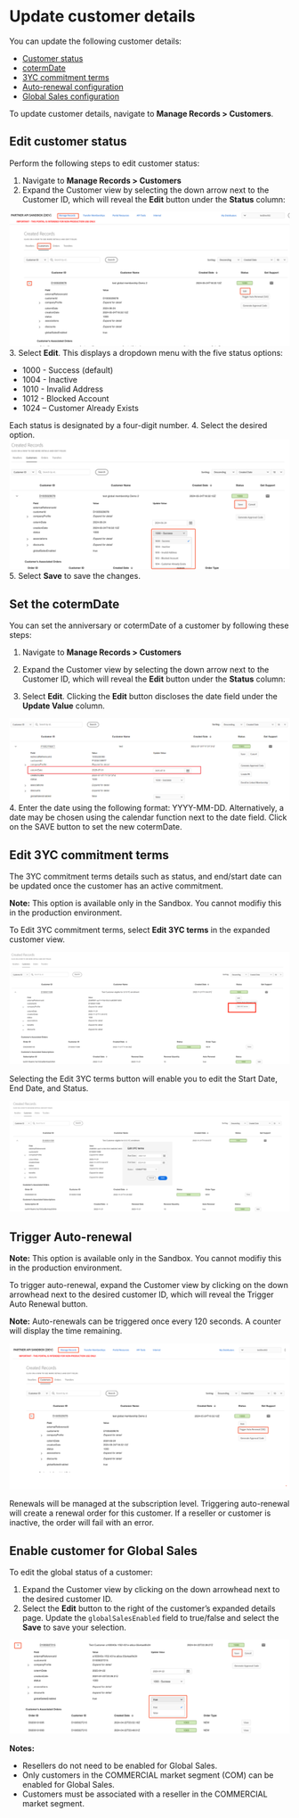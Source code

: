 # Update customer details

You can update the following customer details:

- [Customer status](#edit-customer-status)
- [cotermDate](#set-the-cotermdate)
- [3YC commitment terms](#edit-3yc-commitment-terms)
- [Auto-renewal configuration](#trigger-auto-renewal)
- [Global Sales configuration](#enable-customer-for-global-sales)

To update customer details, navigate to **Manage Records > Customers**.

## Edit customer status

Perform the following steps to edit customer status:

1. Navigate to **Manage Records > Customers**
2. Expand the Customer view by selecting the down arrow next to the Customer ID, which will reveal the **Edit** button under the **Status** column:

![Edit customer status](/src/pages/sandbox/image/edit_customer_status.png)
3. Select **Edit**. This displays a dropdown menu with the five status options:

- 1000 - Success (default)
- 1004 - Inactive
- 1010 - Invalid Address
- 1012 - Blocked Account
- 1024 – Customer Already Exists

Each status is designated by a four-digit number.
4. Select the desired option.
![Edit customer status](/src/pages/sandbox/image/edit_customer_status2.png)
5. Select **Save** to save the changes.

## Set the cotermDate

You can set the anniversary or cotermDate of a customer by following these steps:

1. Navigate to **Manage Records > Customers**
2. Expand the Customer view by selecting the down arrow next to the Customer ID, which will reveal the **Edit** button under the **Status** column:

3. Select **Edit**. Clicking the **Edit** button  discloses the date field under the **Update Value** column.

![Coterm date](/src/pages/sandbox/image/coterm.png)
4. Enter the date using the following format: YYYY-MM-DD. Alternatively, a date may be chosen using the calendar function next to the date field. Click on the SAVE button to set the new cotermDate.

## Edit 3YC commitment terms

The 3YC commitment terms details such as status, and end/start date can be updated once the customer has an active commitment.

**Note:**  This option is available only in the Sandbox. You cannot modifiy this in the production environment.

To Edit 3YC commitment terms, select **Edit 3YC terms** in the expanded customer view.

![Updating 3YC terms - 1](/src/pages/sandbox/image/edit_customer_status5.png)

Selecting the Edit 3YC terms button will enable you to edit the Start Date, End Date, and Status.

![Updating 3YC terms - 2](/src/pages/sandbox/image/update_3yc.png)

## Trigger Auto-renewal

**Note:**  This option is available only in the Sandbox. You cannot modifiy this in the production environment.

To trigger auto-renewal, expand the Customer view by clicking on the down arrowhead next to the desired customer ID, which will reveal the Trigger Auto Renewal button.

**Note:** Auto-renewals can be triggered once every 120 seconds. A counter will display the time remaining.

![Trigger auto-renewal](/src/pages/sandbox/image/auto_renewal.png)

Renewals will be managed at the subscription level. Triggering auto-renewal will create a renewal order for this customer. If a reseller or customer is inactive, the order will fail with an error.

## Enable customer for Global Sales

To edit the global status of a customer:

1. Expand the Customer view by clicking on the down arrowhead next to the desired customer ID.
2. Select the **Edit** button to the right of the customer’s expanded details page.
Update the `globalSalesEnabled` field to true/false and select the **Save** to save your selection.

![Enable global sales](/src/pages/sandbox/image/global_sales.png)

**Notes:**

- Resellers do not need to be enabled for Global Sales.
- Only customers in the COMMERCIAL market segment (COM) can be enabled for Global Sales.
- Customers must be associated with a reseller in the COMMERCIAL market segment.
